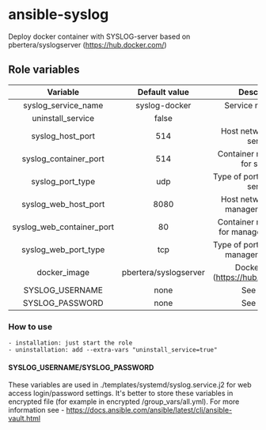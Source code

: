 # ansible-syslog
Deploy docker container with SYSLOG-server based on pbertera/syslogserver (https://hub.docker.com/)

## Role variables
| Variable | Default value | Description |
| :---:        |     :---:      |         :---: |  
syslog_service_name             |       syslog-docker           |   Service name in OS
uninstall_service               |       false                   |
syslog_host_port                |       514                     |   Host network port for service
syslog_container_port           |       514                     |   Container network port for service
syslog_port_type                |       udp                     |   Type of port (tcp/udp) for service
syslog_web_host_port            |       8080                    |   Host network port for management (http)
syslog_web_container_port       |       80                      |   Container network port for management (http)
syslog_web_port_type            |       tcp                     |   Type of port (tcp/udp) for management (http)
docker_image                    |       pbertera/syslogserver   |   Docker image (https://hub.docker.com/)
SYSLOG_USERNAME                 |       none                    |   See below
SYSLOG_PASSWORD                 |       none                    |   See below


### How to use
    - installation: just start the role
    - uninstallation: add --extra-vars "uninstall_service=true"

#### SYSLOG_USERNAME/SYSLOG_PASSWORD
These variables are used in ./templates/systemd/syslog.service.j2 for web access login/password settings. It's better to store these variables in encrypted file (for example in encrypted <your project ansible directory>/group_vars/all.yml). For more information see - https://docs.ansible.com/ansible/latest/cli/ansible-vault.html
